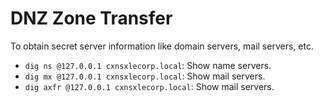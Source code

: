 # DNZ Zone Transfer
To obtain secret server information like domain servers, mail servers, etc.
- `dig ns @127.0.0.1 cxnsxlecorp.local`: Show name servers.
- `dig mx @127.0.0.1 cxnsxlecorp.local`: Show mail servers.
- `dig axfr @127.0.0.1 cxnsxlecorp.local`: Show mail servers.
